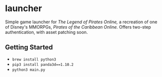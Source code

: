 # launcher

Simple game launcher for _The Legend of Pirates Online,_ a recreation of one of Disney's MMORPGs, _Pirates of the Caribbean Online._ Offers two-step authentication, with asset patching soon.

## Getting Started

* `brew install python3`
* `pip3 install panda3d==1.10.2`
* `python3 main.py`

